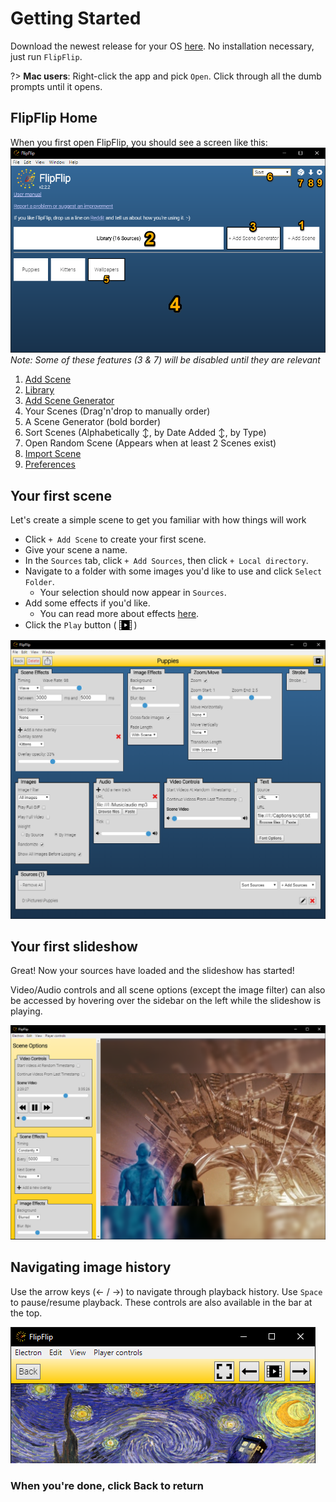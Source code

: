 # Getting Started

Download the newest release for your OS [here](https://github.com/ififfy/flipflip/releases/latest). 
No installation necessary, just run `FlipFlip`.  

?> **Mac users**: Right-click the app and pick `Open`. Click through all the dumb prompts until it opens.

## FlipFlip Home

When you first open FlipFlip, you should see a screen like this:
![](doc_images/flipflip_home_numbered.png)
_Note: Some of these features (3 & 7) will be disabled until they are relevant_

1. [Add Scene](scenes.md)
2. [Library](library.md)
3. [Add Scene Generator](scene_generators.md)
4. Your Scenes (Drag'n'drop to manually order)
5. A Scene Generator (bold border)
6. Sort Scenes (Alphabetically ↕️, by Date Added ↕️, by Type)
7. Open Random Scene (Appears when at least 2 Scenes exist)
8. [Import Scene](import_export.md)
9. [Preferences](config.md)

## Your first scene
Let's create a simple scene to get you familiar with how things will work
* Click `+ Add Scene` to create your first scene.
* Give your scene a name.
* In the `Sources` tab, click `+ Add Sources`, then click `+ Local directory`.
* Navigate to a folder with some images you'd like to use and click `Select Folder`.
  * Your selection should now appear in `Sources`.
* Add some effects if you'd like.
  * You can read more about effects [here](effects.md).
* Click the `Play` button ( <img style="vertical-align: -5px" src="doc_icons/play.svg" alt="Edit" width="20" height="20"> )

![](doc_images/scene_details.png)

## Your first slideshow
Great! Now your sources have loaded and the slideshow has started!

Video/Audio controls and all scene options (except the image filter) can also be accessed by hovering 
over the sidebar on the left while the slideshow is playing.
                                                      
![](doc_images/player_options.png) 

## Navigating image history
Use the arrow keys (← / →) to navigate through playback history. Use `Space` to pause/resume playback. 
These controls are also available in the bar at the top.

![](doc_images/player_controls.png) 

### When you're done, click Back to return